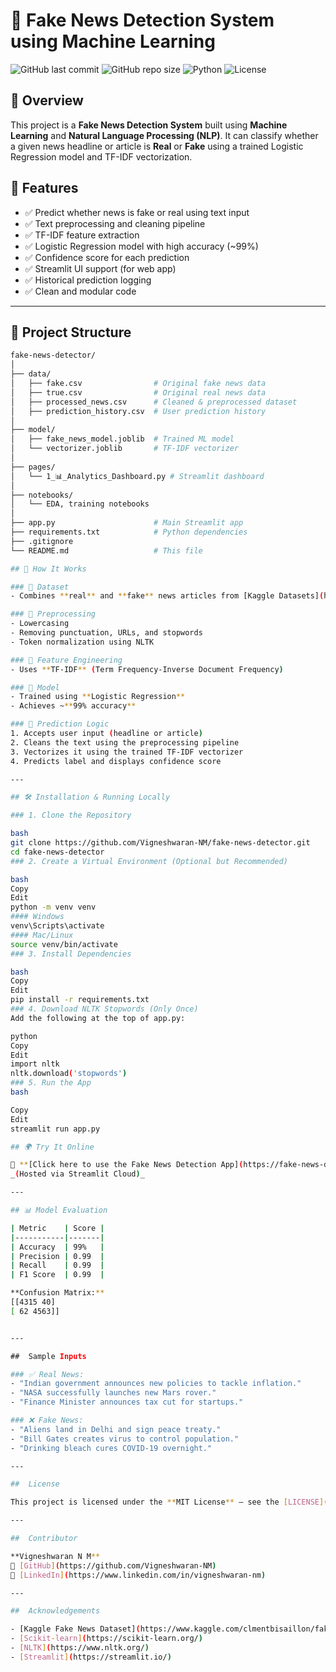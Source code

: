 # 📰 Fake News Detection System using Machine Learning

![GitHub last commit](https://img.shields.io/github/last-commit/Vigneshwaran-NM/fake-news-detector)
![GitHub repo size](https://img.shields.io/github/repo-size/Vigneshwaran-NM/fake-news-detector)
![Python](https://img.shields.io/badge/Python-3.11-blue.svg)
![License](https://img.shields.io/badge/License-MIT-green.svg)

## 🚀 Overview

This project is a **Fake News Detection System** built using **Machine Learning** and **Natural Language Processing (NLP)**. It can classify whether a given news headline or article is **Real** or **Fake** using a trained Logistic Regression model and TF-IDF vectorization.

## 🧠 Features

- ✅ Predict whether news is fake or real using text input
- ✅ Text preprocessing and cleaning pipeline
- ✅ TF-IDF feature extraction
- ✅ Logistic Regression model with high accuracy (~99%)
- ✅ Confidence score for each prediction
- ✅ Streamlit UI support (for web app)
- ✅ Historical prediction logging
- ✅ Clean and modular code

---

## 📂 Project Structure

```bash
fake-news-detector/
│
├── data/
│   ├── fake.csv                # Original fake news data
│   ├── true.csv                # Original real news data
│   ├── processed_news.csv      # Cleaned & preprocessed dataset
│   ├── prediction_history.csv  # User prediction history
│
├── model/
│   ├── fake_news_model.joblib  # Trained ML model
│   └── vectorizer.joblib       # TF-IDF vectorizer
│
├── pages/
│   └── 1_📊_Analytics_Dashboard.py # Streamlit dashboard
│
├── notebooks/
│   └── EDA, training notebooks
│
├── app.py                      # Main Streamlit app
├── requirements.txt            # Python dependencies
├── .gitignore
└── README.md                   # This file

## 🧪 How It Works

### 📌 Dataset
- Combines **real** and **fake** news articles from [Kaggle Datasets](https://www.kaggle.com/clmentbisaillon/fake-and-real-news-dataset).

### 🔧 Preprocessing
- Lowercasing
- Removing punctuation, URLs, and stopwords
- Token normalization using NLTK

### 🧰 Feature Engineering
- Uses **TF-IDF** (Term Frequency-Inverse Document Frequency)

### 🧠 Model
- Trained using **Logistic Regression**
- Achieves ~**99% accuracy**

### 🧾 Prediction Logic
1. Accepts user input (headline or article)
2. Cleans the text using the preprocessing pipeline
3. Vectorizes it using the trained TF-IDF vectorizer
4. Predicts label and displays confidence score

---

## 🛠️ Installation & Running Locally

### 1. Clone the Repository

bash
git clone https://github.com/Vigneshwaran-NM/fake-news-detector.git
cd fake-news-detector
### 2. Create a Virtual Environment (Optional but Recommended)

bash
Copy
Edit
python -m venv venv
#### Windows
venv\Scripts\activate
#### Mac/Linux
source venv/bin/activate
### 3. Install Dependencies

bash
Copy
Edit
pip install -r requirements.txt
### 4. Download NLTK Stopwords (Only Once)
Add the following at the top of app.py:

python
Copy
Edit
import nltk
nltk.download('stopwords')
### 5. Run the App
bash

Copy
Edit
streamlit run app.py

## 🌍 Try It Online

🚀 **[Click here to use the Fake News Detection App](https://fake-news-detector-b8ckqw633dp2hy4ujlktgr.streamlit.app/)**  
_(Hosted via Streamlit Cloud)_

---

## 📊 Model Evaluation

| Metric    | Score |
|-----------|-------|
| Accuracy  | 99%   |
| Precision | 0.99  |
| Recall    | 0.99  |
| F1 Score  | 0.99  |

**Confusion Matrix:**
[[4315 40]
[ 62 4563]]


---

##  Sample Inputs

### ✅ Real News:
- "Indian government announces new policies to tackle inflation."
- "NASA successfully launches new Mars rover."
- "Finance Minister announces tax cut for startups."

### ❌ Fake News:
- "Aliens land in Delhi and sign peace treaty."
- "Bill Gates creates virus to control population."
- "Drinking bleach cures COVID-19 overnight."

---

##  License

This project is licensed under the **MIT License** – see the [LICENSE](LICENSE) file for details.

---

##  Contributor

**Vigneshwaran N M**  
🔗 [GitHub](https://github.com/Vigneshwaran-NM)  
🔗 [LinkedIn](https://www.linkedin.com/in/vigneshwaran-nm)

---

##  Acknowledgements

- [Kaggle Fake News Dataset](https://www.kaggle.com/clmentbisaillon/fake-and-real-news-dataset)  
- [Scikit-learn](https://scikit-learn.org/)  
- [NLTK](https://www.nltk.org/)  
- [Streamlit](https://streamlit.io/)
